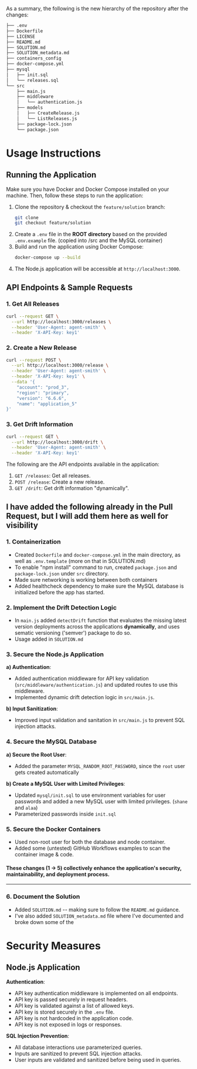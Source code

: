As a summary, the following is the new hierarchy of the repository after the changes:
```bash
├── .env
├── Dockerfile
├── LICENSE
├── README.md
├── SOLUTION.md
├── SOLUTION_metadata.md
├── containers_config
├── docker-compose.yml
├── mysql
│   ├── init.sql
│   └── releases.sql
└── src
    ├── main.js
    ├── middleware
    │   └── authentication.js
    ├── models
    │   ├── CreateRelease.js
    │   └── ListReleases.js
    ├── package-lock.json
    └── package.json
```
# Usage Instructions
## Running the Application
Make sure you have Docker and Docker Compose installed on your machine. Then, follow these steps to run the application:
1. Clone the repository & checkout the `feature/solution` branch:
    ```bash
    git clone
    git checkout feature/solution
    ```
2. Create a `.env` file in the **ROOT directory** based on the provided `.env.example` file. (copied into /src and the MySQL container)
3. Build and run the application using Docker Compose:
    ```bash
    docker-compose up --build
    ```
4. The Node.js application will be accessible at `http://localhost:3000`.

## API Endpoints & Sample Requests
### 1. Get All Releases
```bash
curl --request GET \
  --url http://localhost:3000/releases \
  --header 'User-Agent: agent-smith' \
  --header 'X-API-Key: key1'
```
### 2. Create a New Release
```bash
curl --request POST \
  --url http://localhost:3000/release \
  --header 'User-Agent: agent-smith' \
  --header 'X-API-Key: key1' \
  --data '{
    "account": "prod_3",
    "region": "primary",
    "version": "6.6.6",
    "name": "application_5"
}'
```
### 3. Get Drift Information
```bash
curl --request GET \
  --url http://localhost:3000/drift \
  --header 'User-Agent: agent-smith' \
  --header 'X-API-Key: key1'
```

The following are the API endpoints available in the application:
1. `GET /releases`: Get all releases.
2. `POST /release`: Create a new release.
3. `GET /drift`: Get drift information "dynamically".

## I have added the following already in the Pull Request, but I will add them here as well for visibility
### 1. Containerization
- Created `Dockerfile` and `docker-compose.yml` in the main directory, as well as  `.env.template`  (more on that in SOLUTION.md)
- To enable "npm install" command to run, created `package.json` and `package-lock.json` under `src` directory.
- Made sure networking is working between both containers
- Added healthcheck dependency to make sure the MySQL database is initialized before the app has started.


### 2. Implement the Drift Detection Logic
- In `main.js` added `detectDrift` function that evaluates the missing latest version deployments across the applications **dynamically**, and uses sematic versioning ('semver') package to do so. 
- Usage added in `SOLUTION.md`

### 3. Secure the Node.js Application
**a) Authentication**:
- Added authentication middleware for API key validation (`src/middleware/authentication.js`) and updated routes to use this middleware.
- Implemented dynamic drift detection logic in `src/main.js`.

**b) Input Sanitization**:
- Improved input validation and sanitation in `src/main.js` to prevent SQL injection attacks. 

### 4. Secure the MySQL Database
**a) Secure the Root User**:
- Added the parameter `MYSQL_RANDOM_ROOT_PASSWORD`, since the `root` user gets created automatically

**b) Create a MySQL User with Limited Privileges**:
- Updated `mysql/init.sql` to use environment variables for user passwords and added a new MySQL user with limited privileges. (`shane` and `alaa`)
- Parameterized passwords inside `init.sql` 
### 5. Secure the Docker Containers
- Used non-root user for both the database and node container.
- Added some (untested) GitHub Workflows examples to scan the container image & code.

#### These changes (1 -> 5) collectively enhance the application's security, maintainability, and deployment process.

-----------
### 6. Document the Solution
- Added `SOLUTION.md` -- making sure to follow the `README.md` guidance.
- I've also added `SOLUTION_metadata.md` file where I've documented and broke down some of the 


# Security Measures
## Node.js Application

**Authentication**:
- API key authentication middleware is implemented on all endpoints.
- API key is passed securely in request headers.
- API key is validated against a list of allowed keys.
- API key is stored securely in the `.env` file.
- API key is not hardcoded in the application code.
- API key is not exposed in logs or responses.

**SQL Injection Prevention**:
- All database interactions use parameterized queries.
- Inputs are sanitized to prevent SQL injection attacks.
- User inputs are validated and sanitized before being used in queries.
